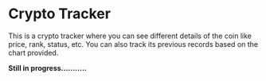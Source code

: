 # **Crypto Tracker**

This is a crypto tracker where you can see different details of the coin like price, rank, status, etc. You can also track its previous records based on the chart provided.

**Still in progress...........**
